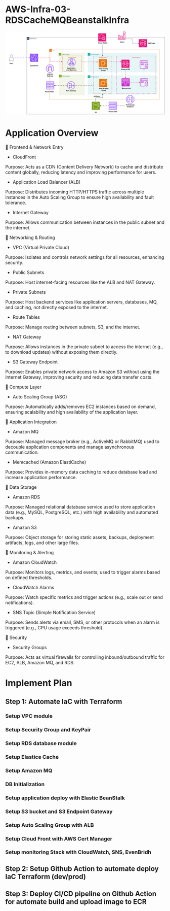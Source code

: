 # AWS-Infra-03-RDSCacheMQBeanstalkInfra

![alt text](AWS-Infra-03-RDSCacheMQBeanstalkInfra.drawio.svg)

# Application Overview

🔹 Frontend & Network Entry
- CloudFront

Purpose: Acts as a CDN (Content Delivery Network) to cache and distribute content globally, reducing latency and improving performance for users.

- Application Load Balancer (ALB)

Purpose: Distributes incoming HTTP/HTTPS traffic across multiple instances in the Auto Scaling Group to ensure high availability and fault tolerance.

- Internet Gateway

Purpose: Allows communication between instances in the public subnet and the internet.

🔹 Networking & Routing
- VPC (Virtual Private Cloud)

Purpose: Isolates and controls network settings for all resources, enhancing security.

- Public Subnets

Purpose: Host internet-facing resources like the ALB and NAT Gateway.

- Private Subnets

Purpose: Host backend services like application servers, databases, MQ, and caching, not directly exposed to the internet.

- Route Tables

Purpose: Manage routing between subnets, S3, and the internet.

- NAT Gateway

Purpose: Allows instances in the private subnet to access the internet (e.g., to download updates) without exposing them directly.

- S3 Gateway Endpoint

Purpose: Enables private network access to Amazon S3 without using the Internet Gateway, improving security and reducing data transfer costs.

🔹 Compute Layer
- Auto Scaling Group (ASG)

Purpose: Automatically adds/removes EC2 instances based on demand, ensuring scalability and high availability of the application layer.

🔹 Application Integration
- Amazon MQ

Purpose: Managed message broker (e.g., ActiveMQ or RabbitMQ) used to decouple application components and manage asynchronous communication.

- Memcached (Amazon ElastiCache)

Purpose: Provides in-memory data caching to reduce database load and increase application performance.

🔹 Data Storage
- Amazon RDS

Purpose: Managed relational database service used to store application data (e.g., MySQL, PostgreSQL, etc.) with high availability and automated backups.

- Amazon S3

Purpose: Object storage for storing static assets, backups, deployment artifacts, logs, and other large files.

🔹 Monitoring & Alerting
- Amazon CloudWatch

Purpose: Monitors logs, metrics, and events; used to trigger alarms based on defined thresholds.

- CloudWatch Alarms

Purpose: Watch specific metrics and trigger actions (e.g., scale out or send notifications).

- SNS Topic (Simple Notification Service)

Purpose: Sends alerts via email, SMS, or other protocols when an alarm is triggered (e.g., CPU usage exceeds threshold).

🔹 Security
- Security Groups

Purpose: Acts as virtual firewalls for controlling inbound/outbound traffic for EC2, ALB, Amazon MQ, and RDS.

# Implement Plan

## Step 1: Automate IaC with Terraform

### Setup VPC module

### Setup Security Group and KeyPair


### Setup RDS database module

### Setup Elastice Cache

### Setup Amazon MQ

### DB Initialization


### Setup application deploy with Elastic BeanStalk


### Setup S3 bucket and S3 Endpoint Gateway


### Setup Auto Scaling Group with ALB


### Setup Cloud Front with AWS Cert Manager


### Setup monitoring Stack with CloudWatch, SNS, EvenBridh

## Step 2: Setup Github Action to automate deploy IaC Terraform (dev/prod)


## Step 3: Deploy CI/CD pipeline on Github Action for automate build and upload image to ECR



